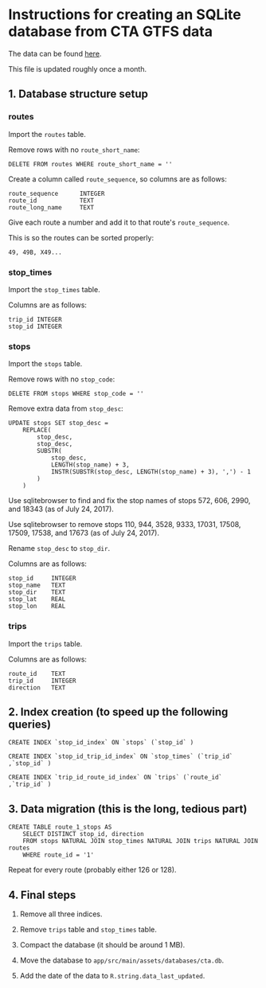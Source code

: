 # Instructions for creating an SQLite database from CTA GTFS data

The data can be found [here](http://www.transitchicago.com/downloads/sch_data/google_transit.zip).

This file is updated roughly once a month.

## 1. Database structure setup

### routes

Import the `routes` table.

Remove rows with no `route_short_name`:

	DELETE FROM routes WHERE route_short_name = ''

Create a column called `route_sequence`, so columns are as follows:

	route_sequence		INTEGER
	route_id			TEXT
	route_long_name		TEXT

Give each route a number and add it to that route's `route_sequence`.

This is so the routes can be sorted properly:

    49, 49B, X49...

### stop_times

Import the `stop_times` table.

Columns are as follows:

	trip_id	INTEGER
	stop_id	INTEGER

### stops

Import the `stops` table.

Remove rows with no `stop_code`:

	DELETE FROM stops WHERE stop_code = ''

Remove extra data from `stop_desc`:

	UPDATE stops SET stop_desc =
		REPLACE(
			stop_desc,
			stop_desc,
			SUBSTR(
				stop_desc,
				LENGTH(stop_name) + 3,
				INSTR(SUBSTR(stop_desc, LENGTH(stop_name) + 3), ',') - 1
			)
		)

Use sqlitebrowser to find and fix the stop names of stops 572, 606, 2990, and 18343 (as of July 24, 2017).

Use sqlitebrowser to remove stops 110, 944, 3528, 9333, 17031, 17508, 17509, 17538, and 17673 (as of July 24, 2017).

Rename `stop_desc` to `stop_dir`.

Columns are as follows:

	stop_id		INTEGER
	stop_name	TEXT
	stop_dir	TEXT
	stop_lat	REAL
	stop_lon	REAL

### trips

Import the `trips` table.

Columns are as follows:

	route_id	TEXT
	trip_id		INTEGER
	direction	TEXT

## 2. Index creation (to speed up the following queries)

	CREATE INDEX `stop_id_index` ON `stops` (`stop_id` )

	CREATE INDEX `stop_id_trip_id_index` ON `stop_times` (`trip_id` ,`stop_id` )

	CREATE INDEX `trip_id_route_id_index` ON `trips` (`route_id` ,`trip_id` )

## 3. Data migration (this is the long, tedious part)

	CREATE TABLE route_1_stops AS
		SELECT DISTINCT stop_id, direction
		FROM stops NATURAL JOIN stop_times NATURAL JOIN trips NATURAL JOIN routes
		WHERE route_id = '1'

Repeat for every route (probably either 126 or 128).

## 4.  Final steps

1. Remove all three indices.

2. Remove `trips` table and `stop_times` table.

3. Compact the database (it should be around 1 MB).

4. Move the database to `app/src/main/assets/databases/cta.db`.

5. Add the date of the data to `R.string.data_last_updated`.